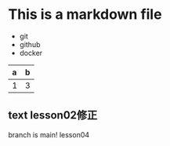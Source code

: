 # This is a markdown file

- git
- github
- docker

|a|b|
|:-|:-|
|1|3|


## text lesson02修正

branch is main! lesson04